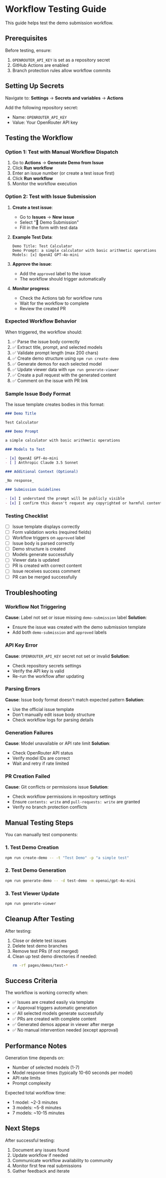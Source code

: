 # Workflow Testing Guide

This guide helps test the demo submission workflow.

## Prerequisites

Before testing, ensure:
1. `OPENROUTER_API_KEY` is set as a repository secret
2. GitHub Actions are enabled
3. Branch protection rules allow workflow commits

## Setting Up Secrets

Navigate to: **Settings** → **Secrets and variables** → **Actions**

Add the following repository secret:
- Name: `OPENROUTER_API_KEY`
- Value: Your OpenRouter API key

## Testing the Workflow

### Option 1: Test with Manual Workflow Dispatch

1. Go to **Actions** → **Generate Demo from Issue**
2. Click **Run workflow**
3. Enter an issue number (or create a test issue first)
4. Click **Run workflow**
5. Monitor the workflow execution

### Option 2: Test with Issue Submission

1. **Create a test issue**:
   - Go to **Issues** → **New issue**
   - Select "🎨 Demo Submission"
   - Fill in the form with test data

2. **Example Test Data**:
   ```
   Demo Title: Test Calculator
   Demo Prompt: a simple calculator with basic arithmetic operations
   Models: [x] OpenAI GPT-4o-mini
   ```

3. **Approve the issue**:
   - Add the `approved` label to the issue
   - The workflow should trigger automatically

4. **Monitor progress**:
   - Check the Actions tab for workflow runs
   - Wait for the workflow to complete
   - Review the created PR

### Expected Workflow Behavior

When triggered, the workflow should:

1. ✅ Parse the issue body correctly
2. ✅ Extract title, prompt, and selected models
3. ✅ Validate prompt length (max 200 chars)
4. ✅ Create demo structure using `npm run create-demo`
5. ✅ Generate demos for each selected model
6. ✅ Update viewer data with `npm run generate-viewer`
7. ✅ Create a pull request with the generated content
8. ✅ Comment on the issue with PR link

### Sample Issue Body Format

The issue template creates bodies in this format:

```markdown
### Demo Title

Test Calculator

### Demo Prompt

a simple calculator with basic arithmetic operations

### Models to Test

- [x] OpenAI GPT-4o-mini
- [ ] Anthropic Claude 3.5 Sonnet

### Additional Context (Optional)

_No response_

### Submission Guidelines

- [x] I understand the prompt will be publicly visible
- [x] I confirm this doesn't request any copyrighted or harmful content
```

### Testing Checklist

- [ ] Issue template displays correctly
- [ ] Form validation works (required fields)
- [ ] Workflow triggers on `approved` label
- [ ] Issue body is parsed correctly
- [ ] Demo structure is created
- [ ] Models generate successfully
- [ ] Viewer data is updated
- [ ] PR is created with correct content
- [ ] Issue receives success comment
- [ ] PR can be merged successfully

## Troubleshooting

### Workflow Not Triggering

**Cause**: Label not set or issue missing `demo-submission` label
**Solution**: 
- Ensure the issue was created with the demo submission template
- Add both `demo-submission` and `approved` labels

### API Key Error

**Cause**: `OPENROUTER_API_KEY` secret not set or invalid
**Solution**: 
- Check repository secrets settings
- Verify the API key is valid
- Re-run the workflow after updating

### Parsing Errors

**Cause**: Issue body format doesn't match expected pattern
**Solution**:
- Use the official issue template
- Don't manually edit issue body structure
- Check workflow logs for parsing details

### Generation Failures

**Cause**: Model unavailable or API rate limit
**Solution**:
- Check OpenRouter API status
- Verify model IDs are correct
- Wait and retry if rate limited

### PR Creation Failed

**Cause**: Git conflicts or permissions issue
**Solution**:
- Check workflow permissions in repository settings
- Ensure `contents: write` and `pull-requests: write` are granted
- Verify no branch protection conflicts

## Manual Testing Steps

You can manually test components:

### 1. Test Demo Creation
```bash
npm run create-demo -- -t "Test Demo" -p "a simple test"
```

### 2. Test Demo Generation
```bash
npm run generate-demo -- -d test-demo -m openai/gpt-4o-mini
```

### 3. Test Viewer Update
```bash
npm run generate-viewer
```

## Cleanup After Testing

After testing:
1. Close or delete test issues
2. Delete test demo branches
3. Remove test PRs (if not merged)
4. Clean up test demo directories if needed:
   ```bash
   rm -rf pages/demos/test-*
   ```

## Success Criteria

The workflow is working correctly when:
- ✅ Issues are created easily via template
- ✅ Approval triggers automatic generation
- ✅ All selected models generate successfully
- ✅ PRs are created with complete content
- ✅ Generated demos appear in viewer after merge
- ✅ No manual intervention needed (except approval)

## Performance Notes

Generation time depends on:
- Number of selected models (1-7)
- Model response times (typically 10-60 seconds per model)
- API rate limits
- Prompt complexity

Expected total workflow time:
- 1 model: ~2-3 minutes
- 3 models: ~5-8 minutes
- 7 models: ~10-15 minutes

## Next Steps

After successful testing:
1. Document any issues found
2. Update workflow if needed
3. Communicate workflow availability to community
4. Monitor first few real submissions
5. Gather feedback and iterate
